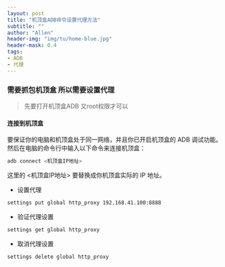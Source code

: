 ```yaml
---
layout: post
title: "机顶盒ADB命令设置代理方法"
subtitle: ""
author: "Allen"
header-img: "img/tu/home-blue.jpg"
header-mask: 0.4
tags:
- ADB
- 代理
---
```

### 需要抓包机顶盒 所以需要设置代理

> 先要打开机顶盒ADB 又root权限才可以

#### 连接到机顶盒

要保证你的电脑和机顶盒处于同一网络，并且你已开启机顶盒的 ADB 调试功能。然后在电脑的命令行中输入以下命令来连接机顶盒：
```bash
adb connect <机顶盒IP地址>
```
这里的 <机顶盒IP地址> 要替换成你机顶盒实际的 IP 地址。


- 设置代理

```sh
settings put global http_proxy 192.168.41.100:8888
```

- 验证代理设置

```sh
settings get global http_proxy
```

- 取消代理设置

```sh
settings delete global http_proxy
```